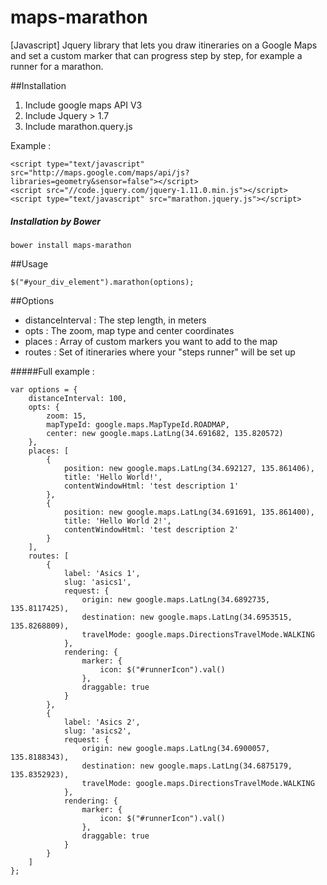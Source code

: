 maps-marathon
=============

[Javascript] Jquery library that lets you draw itineraries on a Google Maps and set a custom marker that can progress step by step, for example a runner for a marathon.

##Installation

1. Include google maps API V3
2. Include Jquery > 1.7
3. Include marathon.query.js

Example :

```
<script type="text/javascript" src="http://maps.google.com/maps/api/js?libraries=geometry&sensor=false"></script>
<script src="//code.jquery.com/jquery-1.11.0.min.js"></script>
<script type="text/javascript" src="marathon.jquery.js"></script>
```

##### Installation by Bower
```
bower install maps-marathon
```

##Usage

```
$("#your_div_element").marathon(options);
```

##Options
- distanceInterval : The step length, in meters
- opts : The zoom, map type and center coordinates
- places : Array of custom markers you want to add to the map
- routes : Set of itineraries where your "steps runner" will be set up

#####Full example :
```
var options = {
    distanceInterval: 100,
    opts: {
        zoom: 15,
        mapTypeId: google.maps.MapTypeId.ROADMAP,
        center: new google.maps.LatLng(34.691682, 135.820572)
    },
    places: [
        {
            position: new google.maps.LatLng(34.692127, 135.861406),
            title: 'Hello World!',
            contentWindowHtml: 'test description 1'
        },
        {
            position: new google.maps.LatLng(34.691691, 135.861400),
            title: 'Hello World 2!',
            contentWindowHtml: 'test description 2'
        }
    ],
    routes: [
        {
            label: 'Asics 1',
            slug: 'asics1',
            request: {
                origin: new google.maps.LatLng(34.6892735, 135.8117425),
                destination: new google.maps.LatLng(34.6953515, 135.8268809),
                travelMode: google.maps.DirectionsTravelMode.WALKING
            },
            rendering: {
                marker: {
                    icon: $("#runnerIcon").val()
                },
                draggable: true
            }
        },
        {
            label: 'Asics 2',
            slug: 'asics2',
            request: {
                origin: new google.maps.LatLng(34.6900057, 135.8188343),
                destination: new google.maps.LatLng(34.6875179, 135.8352923),
                travelMode: google.maps.DirectionsTravelMode.WALKING
            },
            rendering: {
                marker: {
                    icon: $("#runnerIcon").val()
                },
                draggable: true
            }
        }
    ]
};
```
